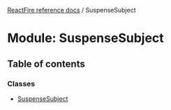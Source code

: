 [ReactFire reference docs](../README.md) / SuspenseSubject

# Module: SuspenseSubject

## Table of contents

### Classes

- [SuspenseSubject](../classes/suspensesubject.suspensesubject-1.md)
